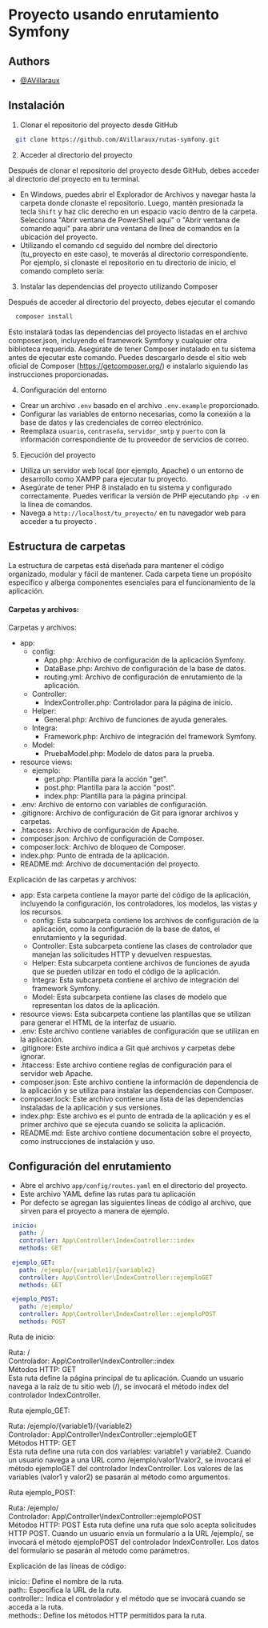 
# Proyecto usando enrutamiento Symfony

## Authors

- [@AVillaraux](https://github.com/AVillaraux)


## Instalación

1. Clonar el repositorio del proyecto desde GitHub
```bash
  git clone https://github.com/AVillaraux/rutas-symfony.git
```
2. Acceder al directorio del proyecto

Después de clonar el repositorio del proyecto desde GitHub, debes acceder al directorio del proyecto en tu terminal.
 - En Windows, puedes abrir el Explorador de Archivos y navegar hasta la carpeta donde clonaste el repositorio. Luego, mantén presionada la tecla `Shift` y haz clic derecho en un espacio vacío dentro de la carpeta. Selecciona "Abrir ventana de PowerShell aquí" o "Abrir ventana de comando aquí" para abrir una ventana de línea de comandos en la ubicación del proyecto.
-  Utilizando el comando cd seguido del nombre del directorio (tu_proyecto en este caso), te moverás al directorio correspondiente.
Por ejemplo, si clonaste el repositorio en tu directorio de inicio, el comando completo sería:

3. Instalar las dependencias del proyecto utilizando Composer

Después de acceder al directorio del proyecto, debes ejecutar el comando
```bash
  composer install
```
Esto instalará todas las dependencias del proyecto listadas en el archivo composer.json, incluyendo el framework Symfony y cualquier otra biblioteca requerida.
Asegúrate de tener Composer instalado en tu sistema antes de ejecutar este comando.
Puedes descargarlo desde el sitio web oficial de Composer (https://getcomposer.org/) e instalarlo siguiendo las instrucciones proporcionadas.

4. Configuración del entorno

- Crear un archivo `.env` basado en el archivo `.env.example` proporcionado.
- Configurar las variables de entorno necesarias, como la conexión a la base de datos y las credenciales de correo electrónico.
- Reemplaza `usuario`, `contraseña`, `servidor_smtp` y `puerto` con la información correspondiente de tu proveedor de servicios de correo.

5. Ejecución del proyecto
- Utiliza un servidor web local (por ejemplo, Apache) o un entorno de desarrollo como XAMPP para ejecutar tu proyecto.
- Asegúrate de tener PHP 8 instalado en tu sistema y configurado correctamente.
Puedes verificar la versión de PHP ejecutando `php -v` en la línea de comandos.
- Navega a `http://localhost/tu_proyecto/` en tu navegador web para acceder a tu proyecto .


## Estructura de carpetas
La estructura de carpetas  está diseñada para mantener el código organizado, modular y fácil de mantener.
Cada carpeta tiene un propósito específico y alberga componentes esenciales para el funcionamiento de la aplicación.

#### Carpetas y archivos:
Carpetas y archivos:

- app:
  - config:
    - App.php: Archivo de configuración de la aplicación Symfony.
    - DataBase.php: Archivo de configuración de la base de datos.
    - routing.yml: Archivo de configuración de enrutamiento de la aplicación.
  - Controller:
    - IndexController.php: Controlador para la página de inicio.
  - Helper:
    - General.php: Archivo de funciones de ayuda generales.
  - Integra:
    - Framework.php: Archivo de integración del framework Symfony.
  - Model:
    - PruebaModel.php: Modelo de datos para la prueba.
- resource views:
  - ejemplo:
    - get.php: Plantilla  para la acción "get".
    - post.php: Plantilla para la acción "post".
    - index.php: Plantilla para la página principal.
- .env: Archivo de entorno con variables de configuración.
- .gitignore: Archivo de configuración de Git para ignorar archivos y carpetas.
- .htaccess: Archivo de configuración de Apache.
- composer.json: Archivo de configuración de Composer.
- composer.lock: Archivo de bloqueo de Composer.
- index.php: Punto de entrada de la aplicación.
- README.md: Archivo de documentación del proyecto.

Explicación de las carpetas y archivos:

- app: Esta carpeta contiene la mayor parte del código de la aplicación, incluyendo la configuración, los controladores, los modelos, las vistas y los recursos.
  - config: Esta subcarpeta contiene los archivos de configuración de la aplicación, como la configuración de la base de datos, el enrutamiento y la seguridad.
  - Controller: Esta subcarpeta contiene las clases de controlador que manejan las solicitudes HTTP y devuelven respuestas.
  - Helper: Esta subcarpeta contiene archivos de funciones de ayuda que se pueden utilizar en todo el código de la aplicación.
  - Integra: Esta subcarpeta contiene el archivo de integración del framework Symfony.
  - Model: Esta subcarpeta contiene las clases de modelo que representan los datos de la aplicación.
- resource views: Esta subcarpeta contiene las plantillas que se utilizan para generar el HTML de la interfaz de usuario.
- .env: Este archivo contiene variables de configuración que se utilizan en la aplicación.
- .gitignore: Este archivo indica a Git qué archivos y carpetas debe ignorar.
- .htaccess: Este archivo contiene reglas de configuración para el servidor web Apache.
- composer.json: Este archivo contiene la información de dependencia de la aplicación y se utiliza para instalar las dependencias con Composer.
- composer.lock: Este archivo contiene una lista de las dependencias instaladas de la aplicación y sus versiones.
- index.php: Este archivo es el punto de entrada de la aplicación y es el primer archivo que se ejecuta cuando se solicita la aplicación.
- README.md: Este archivo contiene documentación sobre el proyecto, como instrucciones de instalación y uso.

## Configuración del enrutamiento

- Abre el archivo `app/config/routes.yaml` en el directorio del proyecto.
- Este archivo YAML define las rutas para tu aplicación
- Por defecto se agregan las siguientes líneas de código al archivo, que sirven para el proyecto a manera de ejemplo.

 ```yaml
  inicio:
    path: /
    controller: App\Controller\IndexController::index
    methods: GET

  ejemplo_GET:
    path: /ejemplo/{variable1}/{variable2}
    controller: App\Controller\IndexController::ejemploGET
    methods: GET

  ejemplo_POST:
    path: /ejemplo/
    controller: App\Controller\IndexController::ejemploPOST
    methods: POST
  ```

Ruta de inicio:

Ruta: / </br>
Controlador: App\Controller\IndexController::index </br>
Métodos HTTP: GET </br>
Esta ruta define la página principal de tu aplicación. Cuando un usuario navega a la raíz de tu sitio web (/), se invocará el método index del controlador IndexController.

Ruta ejemplo_GET:

Ruta: /ejemplo/{variable1}/{variable2} </br>
Controlador: App\Controller\IndexController::ejemploGET </br>
Métodos HTTP: GET </br>
Esta ruta define una ruta con dos variables: variable1 y variable2. Cuando un usuario navega a una URL como /ejemplo/valor1/valor2, se invocará el método ejemploGET del controlador IndexController. Los valores de las variables (valor1 y valor2) se pasarán al método como argumentos.

Ruta ejemplo_POST:

Ruta: /ejemplo/ </br>
Controlador: App\Controller\IndexController::ejemploPOST </br>
Métodos HTTP: POST
Esta ruta define una ruta que solo acepta solicitudes HTTP POST. Cuando un usuario envía un formulario a la URL /ejemplo/, se invocará el método ejemploPOST del controlador IndexController. Los datos del formulario se pasarán al método como parámetros.

Explicación de las líneas de código:

inicio:: Define el nombre de la ruta. </br>
path:: Especifica la URL de la ruta. </br>
controller:: Indica el controlador y el método que se invocará cuando se acceda a la ruta. </br>
methods:: Define los métodos HTTP permitidos para la ruta.
